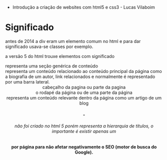 * Introdução a criação de websites com html5 e css3 - Lucas Vilaboim

# Significado 
antes de 2014 a div eram um elemento comum no html e para dar significado usava-se classes por exemplo.

a versão 5 do html trouxe elementos com significado

<section> representa uma seção genérica de conteúdo
<aside> representa um conteúdo relacionado ao conteúdo principal da página como a biografia de um autor, link relacionados e normalmente é representado por uma barra lateral. 
<header> cabeçalho da pagina ou parte da pagina
<footer> o rodapé da página ou de uma parte da página
<article> representa um conteúdo relevante dentro da página como um artigo de um blog
<h1>-<h6> não foi criado no html 5 porém representa a hierarquia de titulos, o importante é existir apenas um <h1> por página para não afetar negativamente o SEO (motor de busca do Google).




